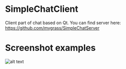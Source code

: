 # SimpleChatClient

Client part of chat based on Qt. You can find server here: https://github.com/mvgrass/SimpleChatServer

# Screenshot examples
![alt text](https://drive.google.com/uc?export=view&id=1EUky-CUwjAMw3XpnE_-CSLgBuc7n4rL0)
